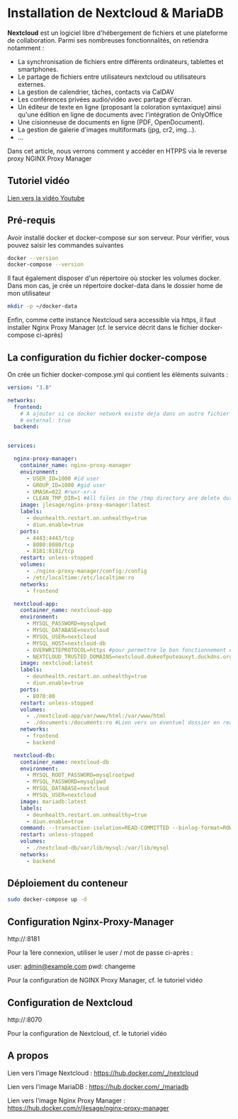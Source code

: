 # Installation de Nextcloud & MariaDB

**Nextcloud** est un logiciel libre d'hébergement de fichiers et une plateforme de collaboration. Parmi ses nombreuses fonctionnalités, on retiendra notamment :

- La synchronisation de fichiers entre différents ordinateurs, tablettes et smartphones.
- Le partage de fichiers entre utilisateurs nextcloud ou utilisateurs externes.
- La gestion de calendrier, tâches, contacts via CalDAV
- Les conférences privées audio/vidéo avec partage d'écran.
- Un éditeur de texte en ligne (proposant la coloration syntaxique) ainsi qu'une édition en ligne de documents avec l'intégration de OnlyOffice
- Une cisionneuse de documents en ligne (PDF, OpenDocument).
- La gestion de galerie d'images multiformats (jpg, cr2, img…).
- ...

Dans cet article, nous verrons comment y accéder en HTPPS via le reverse proxy NGINX Proxy Manager



## Tutoriel vidéo

[Lien vers la vidéo Youtube](https://youtu.be/h-oINxS8I6w)



## Pré-requis

Avoir installé docker et docker-compose sur son serveur. Pour vérifier, vous pouvez saisir les commandes suivantes

```bash
docker --version
docker-compose --version
```

Il faut également disposer d'un répertoire où stocker les volumes docker. Dans mon cas, je crée un répertoire docker-data dans le dossier home de mon utilisateur

```bash
mkdir -p ~/docker-data
```

Enfin, comme cette instance Nextcloud sera accessible via https, il faut installer Nginx Proxy Manager (cf. le service décrit dans le fichier docker-compose ci-après)



## La configuration du fichier docker-compose

On crée un fichier docker-compose.yml qui contient les éléments suivants :

````yaml
version: "3.8"

networks:
  frontend:
    # A ajouter si ce docker network existe deja dans un autre fichier docker-compose
    # external: true
  backend:


services:

  nginx-proxy-manager:
    container_name: nginx-proxy-manager
    environment:
      - USER_ID=1000 #id user
      - GROUP_ID=1000 #gid user
      - UMASK=022 #rwxr-xr-x
      - CLEAN_TMP_DIR=1 #All files in the /tmp directory are delete during the container startup
    image: jlesage/nginx-proxy-manager:latest
    labels:
      - deunhealth.restart.on.unhealthy=true
      - diun.enable=true
    ports:
      - 4443:4443/tcp
      - 8080:8080/tcp
      - 8181:8181/tcp
    restart: unless-stopped
    volumes:
      - ./nginx-proxy-manager/config:/config
      - /etc/localtime:/etc/localtime:ro
    networks:
      - frontend

  nextcloud-app:
    container_name: nextcloud-app
    environment:
      - MYSQL_PASSWORD=mysqlpwd
      - MYSQL_DATABASE=nextcloud
      - MYSQL_USER=nextcloud
      - MYSQL_HOST=nextcloud-db
      - OVERWRITEPROTOCOL=https #pour permettre le bon fonctionnement du client Windows/Linux
      - NEXTCLOUD_TRUSTED_DOMAINS=nextcloud.dukeofputeauxyt.duckdns.org
    image: nextcloud:latest
    labels:
      - deunhealth.restart.on.unhealthy=true
      - diun.enable=true
    ports:
      - 8070:80
    restart: unless-stopped
    volumes:
      - ./nextcloud-app/var/www/html:/var/www/html
      - ./documents:/documents:ro #Lien vers un éventuel dossier en read only auquel on voudrait accéder depuis Nextcloud 
    networks:
      - frontend
      - backend

  nextcloud-db:
    container_name: nextcloud-db
    environment:
      - MYSQL_ROOT_PASSWORD=mysqlrootpwd
      - MYSQL_PASSWORD=mysqlpwd
      - MYSQL_DATABASE=nextcloud
      - MYSQL_USER=nextcloud
    image: mariadb:latest
    labels:
      - deunhealth.restart.on.unhealthy=true
      - diun.enable=true
    command: --transaction-isolation=READ-COMMITTED --binlog-format=ROW --skip-innodb-read-only-compressed
    restart: unless-stopped
    volumes:
      - ./nextcloud-db/var/lib/mysql:/var/lib/mysql
    networks:
      - backend
````



## Déploiement du conteneur

````bash
sudo docker-compose up -d
````



## Configuration Nginx-Proxy-Manager

http://<hostname>:8181

Pour la 1ère connexion, utiliser le user / mot de passe ci-après :

user: admin@example.com
pwd: changeme



Pour la configuration de NGINX Proxy Manager, cf. le tutoriel vidéo



## Configuration de Nextcloud

http://<hostname>:8070

Pour la configuration de Nextcloud, cf. le tutoriel vidéo



## A propos

Lien vers l'image Nextcloud : https://hub.docker.com/_/nextcloud

Lien vers l'image MariaDB : https://hub.docker.com/_/mariadb

Lien vers l'image Nginx Proxy Manager : https://hub.docker.com/r/jlesage/nginx-proxy-manager

